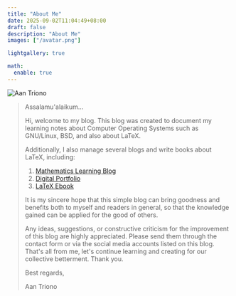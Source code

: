 ```yaml
---
title: "About Me"
date: 2025-09-02T11:04:49+08:00
draft: false
description: "About Me"
images: ["/avatar.png"]

lightgallery: true

math:
  enable: true
---
```

![Aan Triono](/images/avatar.png)

> 
> Assalamu'alaikum...
> 
> Hi, welcome to my blog. This blog was created to document my learning notes about Computer Operating Systems such as GNU/Linux, BSD, and also about LaTeX.
>
> Additionally, I also manage several blogs and write books about LaTeX, including:
> 1. [Mathematics Learning Blog](https://www.aantriono.com)
> 2. [Digital Portfolio](https://aantriono82.netlify.app)
> 3. [LaTeX Ebook](https://www.aantriono.com/2022/07/buku-panduan-belajar-latex.html)
>    
> It is my sincere hope that this simple blog can bring goodness and benefits both to myself and readers in general, so that the knowledge gained can be applied for the good of others.
> 
> Any ideas, suggestions, or constructive criticism for the improvement of this blog are highly appreciated. Please send them through the contact form or via the social media accounts listed on this blog. 
> That's all from me, let's continue learning and creating for our collective betterment. Thank you.
> 
> Best regards,
>
> Aan Triono